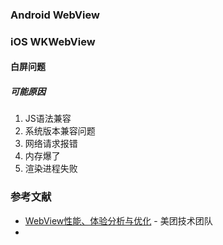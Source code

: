 ### Android WebView
### iOS WKWebView
#### 白屏问题
##### 可能原因
1. JS语法兼容
2. 系统版本兼容问题
3. 网络请求报错
4. 内存爆了
5. 渲染进程失败

### 参考文献
- [WebView性能、体验分析与优化](https://tech.meituan.com/2017/06/09/webviewperf.html) - 美团技术团队
- 